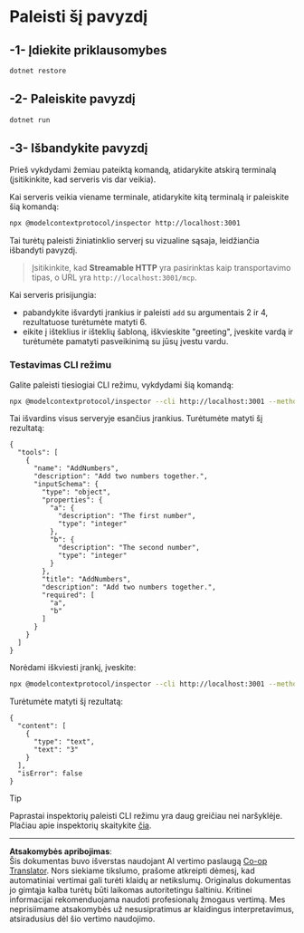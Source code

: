 <!--
CO_OP_TRANSLATOR_METADATA:
{
  "original_hash": "dde4e32e4b55ef4962c411b39d2340a7",
  "translation_date": "2025-09-03T16:21:42+00:00",
  "source_file": "03-GettingStarted/06-http-streaming/solution/dotnet/README.md",
  "language_code": "lt"
}
-->
# Paleisti šį pavyzdį

## -1- Įdiekite priklausomybes

```bash
dotnet restore
```

## -2- Paleiskite pavyzdį

```bash
dotnet run
```

## -3- Išbandykite pavyzdį

Prieš vykdydami žemiau pateiktą komandą, atidarykite atskirą terminalą (įsitikinkite, kad serveris vis dar veikia).

Kai serveris veikia viename terminale, atidarykite kitą terminalą ir paleiskite šią komandą:

```bash
npx @modelcontextprotocol/inspector http://localhost:3001
```

Tai turėtų paleisti žiniatinklio serverį su vizualine sąsaja, leidžiančia išbandyti pavyzdį.

> Įsitikinkite, kad **Streamable HTTP** yra pasirinktas kaip transportavimo tipas, o URL yra `http://localhost:3001/mcp`.

Kai serveris prisijungia:

- pabandykite išvardyti įrankius ir paleisti `add` su argumentais 2 ir 4, rezultatuose turėtumėte matyti 6.
- eikite į išteklius ir išteklių šabloną, iškvieskite "greeting", įveskite vardą ir turėtumėte pamatyti pasveikinimą su jūsų įvestu vardu.

### Testavimas CLI režimu

Galite paleisti tiesiogiai CLI režimu, vykdydami šią komandą:

```bash 
npx @modelcontextprotocol/inspector --cli http://localhost:3001 --method tools/list
```

Tai išvardins visus serveryje esančius įrankius. Turėtumėte matyti šį rezultatą:

```text
{
  "tools": [
    {
      "name": "AddNumbers",
      "description": "Add two numbers together.",
      "inputSchema": {
        "type": "object",
        "properties": {
          "a": {
            "description": "The first number",
            "type": "integer"
          },
          "b": {
            "description": "The second number",
            "type": "integer"
          }
        },
        "title": "AddNumbers",
        "description": "Add two numbers together.",
        "required": [
          "a",
          "b"
        ]
      }
    }
  ]
}
```

Norėdami iškviesti įrankį, įveskite:

```bash
npx @modelcontextprotocol/inspector --cli http://localhost:3001 --method tools/call --tool-name AddNumbers --tool-arg a=1 --tool-arg b=2
```

Turėtumėte matyti šį rezultatą:

```text
{
  "content": [
    {
      "type": "text",
      "text": "3"
    }
  ],
  "isError": false
}
```

> [!TIP]
> Paprastai inspektorių paleisti CLI režimu yra daug greičiau nei naršyklėje.
> Plačiau apie inspektorių skaitykite [čia](https://github.com/modelcontextprotocol/inspector).

---

**Atsakomybės apribojimas**:  
Šis dokumentas buvo išverstas naudojant AI vertimo paslaugą [Co-op Translator](https://github.com/Azure/co-op-translator). Nors siekiame tikslumo, prašome atkreipti dėmesį, kad automatiniai vertimai gali turėti klaidų ar netikslumų. Originalus dokumentas jo gimtąja kalba turėtų būti laikomas autoritetingu šaltiniu. Kritinei informacijai rekomenduojama naudoti profesionalų žmogaus vertimą. Mes neprisiimame atsakomybės už nesusipratimus ar klaidingus interpretavimus, atsiradusius dėl šio vertimo naudojimo.
